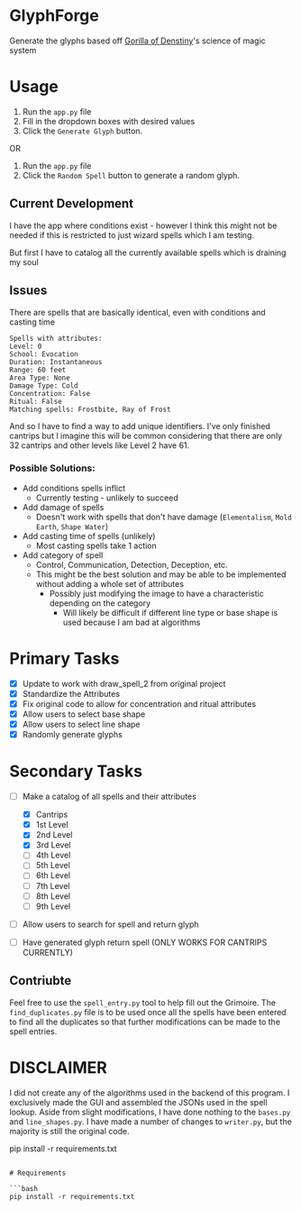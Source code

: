 # GlyphForge
Generate the glyphs based off [Gorilla of Denstiny](https://github.com/GorillaOfDestiny)'s science of magic system

# Usage
1. Run the `app.py` file
2. Fill in the dropdown boxes with desired values
3. Click the `Generate Glyph` button.

OR

1. Run the `app.py` file
2. Click the `Random Spell` button to generate a random glyph.

## Current Development
I have the app where conditions exist - however I think this might not be needed if this is restricted to just wizard spells which I am testing.

But first I have to catalog all the currently available spells which is draining my soul

## Issues
There are spells that are basically identical, even with conditions and casting time
```
Spells with attributes:
Level: 0
School: Evocation
Duration: Instantaneous
Range: 60 feet
Area Type: None
Damage Type: Cold
Concentration: False
Ritual: False
Matching spells: Frostbite, Ray of Frost
```
And so I have to find a way to add unique identifiers. I've only finished cantrips but I imagine this will be common considering that there are only 32 cantrips and other levels like Level 2 have 61. 

### Possible Solutions:
- Add conditions spells inflict 
    - Currently testing - unlikely to succeed
- Add damage of spells
    - Doesn't work with spells that don't have damage (`Elementalism`, `Mold Earth`, `Shape Water`)
- Add casting time of spells (unlikely)
    - Most casting spells take 1 action
- Add category of spell
    - Control, Communication, Detection, Deception, etc.
    - This might be the best solution and may be able to be implemented without adding a whole set of attributes
        - Possibly just modifying the image to have a characteristic depending on the category
            - Will likely be difficult if different line type or base shape is used because I am bad at algorithms

# Primary Tasks
- [X] Update to work with draw_spell_2 from original project
- [X] Standardize the Attributes
- [X] Fix original code to allow for concentration and ritual attributes
- [X] Allow users to select base shape
- [X] Allow users to select line shape
- [X] Randomly generate glyphs

# Secondary Tasks
- [ ] Make a catalog of all spells and their attributes
    - [X] Cantrips
    - [X] 1st Level
    - [X] 2nd Level
    - [X] 3rd Level
    - [ ] 4th Level
    - [ ] 5th Level
    - [ ] 6th Level
    - [ ] 7th Level
    - [ ] 8th Level
    - [ ] 9th Level
- [ ] Allow users to search for spell and return glyph
- [ ] Have generated glyph return spell (ONLY WORKS FOR CANTRIPS CURRENTLY)


## Contriubte
Feel free to use the `spell_entry.py` tool to help fill out the Grimoire. The `find_duplicates.py` file is to be used once all the spells have been entered to find all the duplicates so that further modifications can be made to the spell entries.
# DISCLAIMER
I did not create any of the algorithms used in the backend of this program. I exclusively made the GUI and assembled the JSONs used in the spell lookup. Aside from slight modifications, I have done nothing to the `bases.py` and `line_shapes.py`. I have made a number of changes to `writer.py`, but the majority is still the original code.



pip install -r requirements.txt
```

# Requirements

```bash
pip install -r requirements.txt
```
